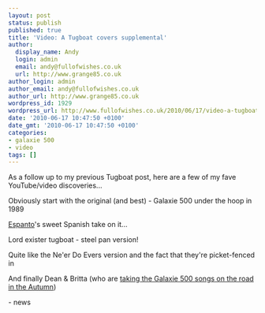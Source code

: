 ```yaml
---
layout: post
status: publish
published: true
title: 'Video: A Tugboat covers supplemental'
author:
  display_name: Andy
  login: admin
  email: andy@fullofwishes.co.uk
  url: http://www.grange85.co.uk
author_login: admin
author_email: andy@fullofwishes.co.uk
author_url: http://www.grange85.co.uk
wordpress_id: 1929
wordpress_url: http://www.fullofwishes.co.uk/2010/06/17/video-a-tugboat-covers-supplemental/
date: '2010-06-17 10:47:50 +0100'
date_gmt: '2010-06-17 10:47:50 +0100'
categories:
- galaxie 500
- video
tags: []
---
```

<div>As a follow up to my previous Tugboat post, here are a few of my fave YouTube/video discoveries...
<p />Obviously start with the original (and best) - Galaxie 500 under the hoop in 1989<br /><figure class="caption "><figcaption class="caption-text"></figcaption></figure>
<p /> <a href="http://espanto.bandcamp.com/">Espanto</a>&#39;s sweet Spanish take on it...<br /><figure class="caption "><figcaption class="caption-text"></figcaption></figure>
<p />Lord exister tugboat - steel pan version!<br /> <figure class="caption "><figcaption class="caption-text"></figcaption></figure>
<p />Quite like the Ne&#39;er Do Evers version and the fact that they&#39;re picket-fenced in<br /><figure class="caption "><figcaption class="caption-text"></figcaption></figure>
<p /> And finally Dean &amp; Britta (who are <a href="/2010/06/15/more-galaxie-500-shows-for-dean-britta/">taking the Galaxie 500 songs on the road in the Autumn</a>)<br /><figure class="caption "><figcaption class="caption-text"></figcaption></figure>
- news
</p></div>
